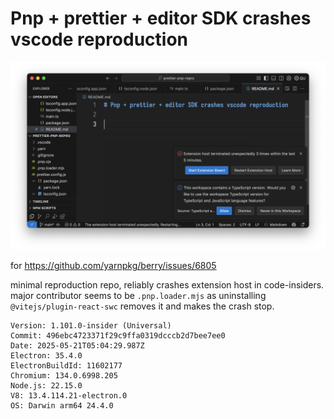 # Pnp + prettier + editor SDK crashes vscode reproduction

![](./image.png)

for https://github.com/yarnpkg/berry/issues/6805

minimal reproduction repo, reliably crashes extension host in code-insiders.
major contributor seems to be `.pnp.loader.mjs` as uninstalling `@vitejs/plugin-react-swc` removes it and makes the crash stop.

```
Version: 1.101.0-insider (Universal)
Commit: 496ebc4723371f29c9ffa0319dcccb2d7bee7ee0
Date: 2025-05-21T05:04:29.987Z
Electron: 35.4.0
ElectronBuildId: 11602177
Chromium: 134.0.6998.205
Node.js: 22.15.0
V8: 13.4.114.21-electron.0
OS: Darwin arm64 24.4.0
```
